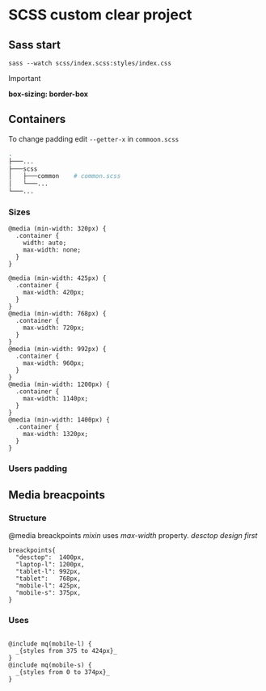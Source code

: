 # SCSS custom clear project


## Sass start

`sass --watch scss/index.scss:styles/index.css`

>[!IMPORTANT]
>**box-sizing: border-box**

## Containers

To change padding edit `--getter-x` in `commoon.scss`
```bash
.
├───...
├───scss
│   ├───common    # common.scss
│   └───...    
└───...
```

### Sizes
```
@media (min-width: 320px) {
  .container {
    width: auto;
    max-width: none;
  }
}

@media (min-width: 425px) {
  .container {
    max-width: 420px;
  }
}
@media (min-width: 768px) {
  .container {
    max-width: 720px;
  }
}
@media (min-width: 992px) {
  .container {
    max-width: 960px;
  }
}
@media (min-width: 1200px) {
  .container {
    max-width: 1140px;
  }
}
@media (min-width: 1400px) {
  .container {
    max-width: 1320px;
  }
}

```
### Users padding



## Media breacpoints 

### Structure
@media breackpoints *mixin* uses _max-width_ property. _desctop design first_
```
breackpoints{
  "desctop":  1400px,
  "laptop-l": 1200px,
  "tablet-l": 992px,
  "tablet":   768px,
  "mobile-l": 425px,
  "mobile-s": 375px,
}
```

### Uses
```

@include mq(mobile-l) {
  _{styles from 375 to 424px}_
}
@include mq(mobile-s) {
  _{styles from 0 to 374px}_
}
```

